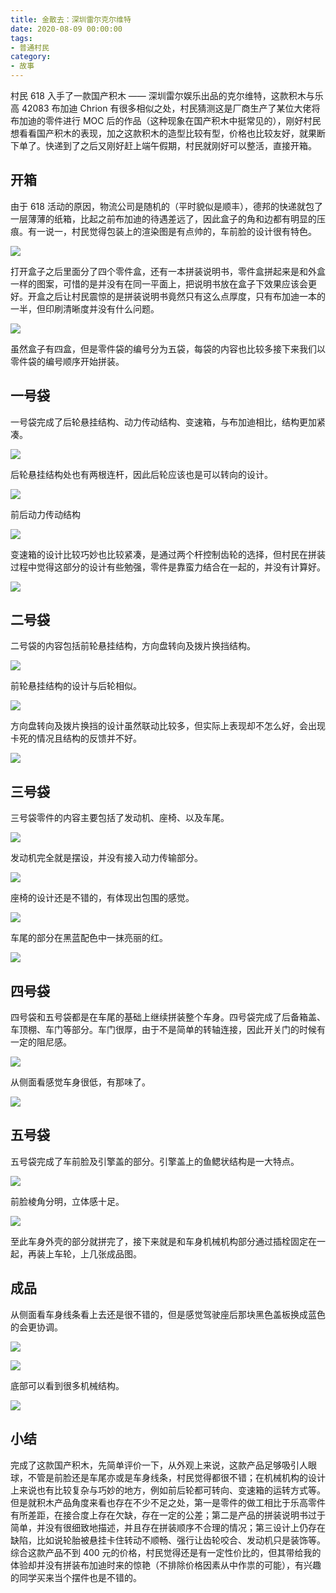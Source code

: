 ```yaml
---
title: 金散去：深圳雷尔克尔维特
date: 2020-08-09 00:00:00
tags:
- 普通村民
category:
- 故事
---
```


村民 618 入手了一款国产积木 —— 深圳雷尔娱乐出品的克尔维特，这款积木与乐高 42083 布加迪 Chrion 有很多相似之处，村民猜测这是厂商生产了某位大佬将布加迪的零件进行 MOC 后的作品（这种现象在国产积木中挺常见的），刚好村民想看看国产积木的表现，加之这款积木的造型比较有型，价格也比较友好，就果断下单了。快递到了之后又刚好赶上端午假期，村民就刚好可以整活，直接开箱。

## 开箱

由于 618 活动的原因，物流公司是随机的（平时貌似是顺丰），德邦的快递就包了一层薄薄的纸箱，比起之前布加迪的待遇差远了，因此盒子的角和边都有明显的压痕。有一说一，村民觉得包装上的渲染图是有点帅的，车前脸的设计很有特色。

![](http://img.multiparam.com/npc/Corvette/1-1.jpg)

打开盒子之后里面分了四个零件盒，还有一本拼装说明书，零件盒拼起来是和外盒一样的图案，可惜的是并没有在同一平面上，把说明书放在盒子下效果应该会更好。开盒之后让村民震惊的是拼装说明书竟然只有这么点厚度，只有布加迪一本的一半，但印刷清晰度并没有什么问题。

![](http://img.multiparam.com/npc/Corvette/1-2.jpg)

虽然盒子有四盒，但是零件袋的编号分为五袋，每袋的内容也比较多接下来我们以零件袋的编号顺序开始拼装。

## 一号袋

一号袋完成了后轮悬挂结构、动力传动结构、变速箱，与布加迪相比，结构更加紧凑。

![](http://img.multiparam.com/npc/Corvette/2-1.jpg)

后轮悬挂结构处也有两根连杆，因此后轮应该也是可以转向的设计。

![](http://img.multiparam.com/npc/Corvette/2-4.jpg)

前后动力传动结构

![](http://img.multiparam.com/npc/Corvette/2-3.jpg)

变速箱的设计比较巧妙也比较紧凑，是通过两个杆控制齿轮的选择，但村民在拼装过程中觉得这部分的设计有些勉强，零件是靠蛮力结合在一起的，并没有计算好。

![](http://img.multiparam.com/npc/Corvette/2-5.jpg)

## 二号袋

二号袋的内容包括前轮悬挂结构，方向盘转向及拨片换挡结构。

![](http://img.multiparam.com/npc/Corvette/3-1.jpg)

前轮悬挂结构的设计与后轮相似。

![](http://img.multiparam.com/npc/Corvette/3-2.jpg)

方向盘转向及拨片换挡的设计虽然联动比较多，但实际上表现却不怎么好，会出现卡死的情况且结构的反馈并不好。

![](http://img.multiparam.com/npc/Corvette/3-3.jpg)

## 三号袋

三号袋零件的内容主要包括了发动机、座椅、以及车尾。

![](http://img.multiparam.com/npc/Corvette/4-1.jpg)

发动机完全就是摆设，并没有接入动力传输部分。

![](http://img.multiparam.com/npc/Corvette/4-2.jpg)

座椅的设计还是不错的，有体现出包围的感觉。

![](http://img.multiparam.com/npc/Corvette/4-3.jpg)

车尾的部分在黑蓝配色中一抹亮丽的红。

![](http://img.multiparam.com/npc/Corvette/5-1.jpg)

## 四号袋

四号袋和五号袋都是在车尾的基础上继续拼装整个车身。四号袋完成了后备箱盖、车顶棚、车门等部分。车门很厚，由于不是简单的转轴连接，因此开关门的时候有一定的阻尼感。

![](http://img.multiparam.com/npc/Corvette/5-2.jpg)

从侧面看感觉车身很低，有那味了。

![](http://img.multiparam.com/npc/Corvette/5-3.jpg)

## 五号袋

五号袋完成了车前脸及引擎盖的部分。引擎盖上的鱼鳃状结构是一大特点。

![](http://img.multiparam.com/npc/Corvette/5-4.jpg)

前脸棱角分明，立体感十足。

![](http://img.multiparam.com/npc/Corvette/5-5.jpg)

至此车身外壳的部分就拼完了，接下来就是和车身机械机构部分通过插栓固定在一起，再装上车轮，上几张成品图。

## 成品

从侧面看车身线条看上去还是很不错的，但是感觉驾驶座后那块黑色盖板换成蓝色的会更协调。

![](http://img.multiparam.com/npc/Corvette/6-1.jpg)

![](http://img.multiparam.com/npc/Corvette/6-2.jpg)

底部可以看到很多机械结构。

![](http://img.multiparam.com/npc/Corvette/6-4.jpg)

## 小结

完成了这款国产积木，先简单评价一下，从外观上来说，这款产品足够吸引人眼球，不管是前脸还是车尾亦或是车身线条，村民觉得都很不错；在机械机构的设计上来说也有比较复杂与巧妙的地方，例如前后轮都可转向、变速箱的运转方式等。但是就积木产品角度来看也存在不少不足之处，第一是零件的做工相比于乐高零件有所差距，在接合度上存在欠缺，存在一定的公差；第二是产品的拼装说明书过于简单，并没有很细致地描述，并且存在拼装顺序不合理的情况；第三设计上仍存在缺陷，比如说轮胎被悬挂卡住转动不顺畅、强行让齿轮咬合、发动机只是装饰等。综合这款产品不到 400 元的价格，村民觉得还是有一定性价比的，但其带给我的体验却并没有拼装布加迪时来的惊艳（不排除价格因素从中作祟的可能），有兴趣的同学买来当个摆件也是不错的。